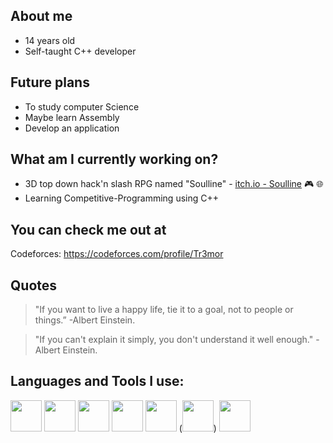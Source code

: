 ## About me
- 14 years old
- Self-taught C++ developer

## Future plans
- To study computer Science
- Maybe learn Assembly
- Develop an application

## What am I currently working on? 
- 3D top down hack'n slash RPG named "Soulline" - [itch.io - Soulline](https://soulworks.itch.io) 🎮 🌐
- Learning Competitive-Programming using C++

## You can check me out at
Codeforces: https://codeforces.com/profile/Tr3mor

## Quotes
> "If you want to live a happy life, tie it to a goal, not to people or things.”       -Albert Einstein. 

> "If you can't explain it simply, you don't understand it well enough."                -Albert Einstein.

## Languages and Tools I use: 
<a href="https://en.wikipedia.org/wiki/C%2B%2B"><img src="https://user-images.githubusercontent.com/56076746/90243631-871ee700-de2f-11ea-84f7-5f9561cec9d3.jpg" width="50"/></a> <!-- c++ -->
<a href="https://en.wikipedia.org/wiki/Vim_(text_editor)"><img src="https://user-images.githubusercontent.com/56076746/99189649-82d1d500-2762-11eb-97bb-089bf6c2a30a.jpg" width="50"/></a> <!-- vim -->
<a href="https://en.wikipedia.org/wiki/Visual_Studio_Code"><img src="https://user-images.githubusercontent.com/56076746/99189715-c9273400-2762-11eb-83af-e2b29d02d68a.jpg" width="50"/></a> <!-- vscode -->
<a href="https://en.wikipedia.org/wiki/Arduino_IDE"><img src="https://user-images.githubusercontent.com/56076746/90243651-8e45f500-de2f-11ea-8879-ecc4daabf68e.jpg" width="50"/></a> <!-- arduino -->
<a href="https://en.wikipedia.org/wiki/Linux"><img src="https://user-images.githubusercontent.com/56076746/90243660-90a84f00-de2f-11ea-86d9-5a760845cc4b.jpg" width="50"/></a> <!-- linux -->
(<a href="https://en.wikipedia.org/wiki/Git"><img src="https://user-images.githubusercontent.com/56076746/90244596-5f308300-de31-11ea-8228-f6cb2180b22e.jpg" width="50"/></a>) <!-- git -->
<a href="https://en.wikipedia.org/wiki/Github"><img src="https://user-images.githubusercontent.com/56076746/90243665-930aa900-de2f-11ea-9f9b-a985921e3000.jpg" width="50"/></a> <!-- github -->
